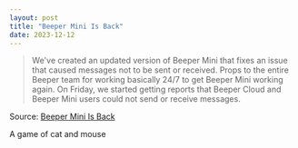 ```yaml
---
layout: post
title: "Beeper Mini Is Back"
date: 2023-12-12
---
```


> We've created an updated version of Beeper Mini that fixes an issue that
caused messages not to be sent or received. Props to the entire Beeper team
for working basically 24/7 to get Beeper Mini working again. On Friday, we
started getting reports that Beeper Cloud and Beeper Mini users could not
send or receive messages.

Source: [Beeper Mini Is Back](https://blog.beeper.com/p/beeper-mini-is-back
)

A game of cat and mouse

